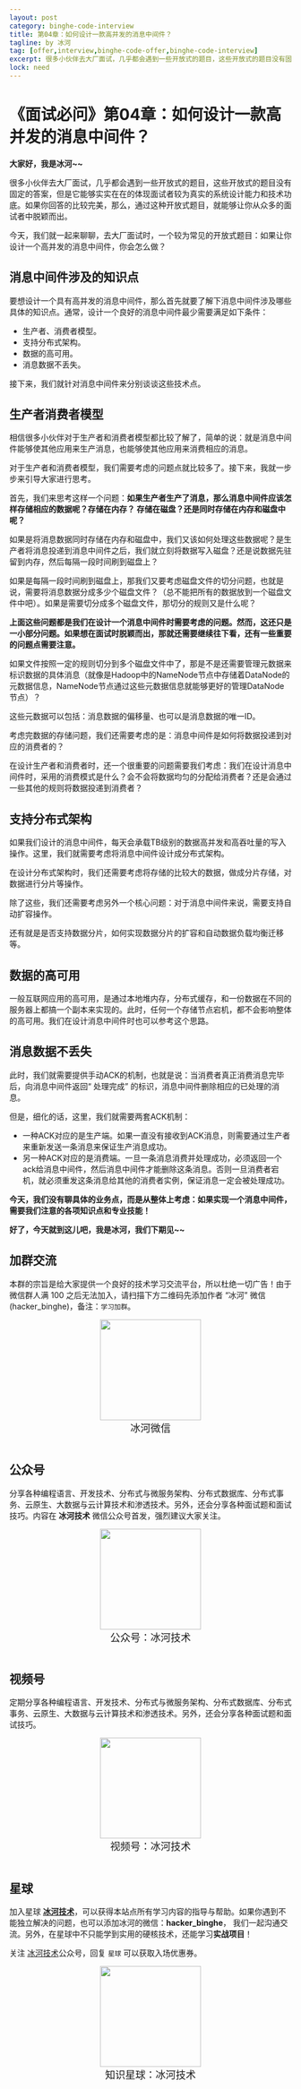 ```yaml
---
layout: post
category: binghe-code-interview
title: 第04章：如何设计一款高并发的消息中间件？
tagline: by 冰河
tag: [offer,interview,binghe-code-offer,binghe-code-interview]
excerpt: 很多小伙伴去大厂面试，几乎都会遇到一些开放式的题目，这些开放式的题目没有固定的答案，但是它能够实实在在的体现面试者较为真实的系统设计能力和技术功底。如果你回答的比较完美，那么，通过这种开放式题目，就能够让你从众多的面试者中脱颖而出。
lock: need
---
```


# 《面试必问》第04章：如何设计一款高并发的消息中间件？

**大家好，我是冰河~~**

很多小伙伴去大厂面试，几乎都会遇到一些开放式的题目，这些开放式的题目没有固定的答案，但是它能够实实在在的体现面试者较为真实的系统设计能力和技术功底。如果你回答的比较完美，那么，通过这种开放式题目，就能够让你从众多的面试者中脱颖而出。

今天，我们就一起来聊聊，去大厂面试时，一个较为常见的开放式题目：如果让你设计一个高并发的消息中间件，你会怎么做？

## 消息中间件涉及的知识点

要想设计一个具有高并发的消息中间件，那么首先就要了解下消息中间件涉及哪些具体的知识点。通常，设计一个良好的消息中间件最少需要满足如下条件：

- 生产者、消费者模型。
- 支持分布式架构。
- 数据的高可用。
- 消息数据不丢失。

接下来，我们就针对消息中间件来分别谈谈这些技术点。

## 生产者消费者模型

相信很多小伙伴对于生产者和消费者模型都比较了解了，简单的说：就是消息中间件能够使其他应用来生产消息，也能够使其他应用来消费相应的消息。

对于生产者和消费者模型，我们需要考虑的问题点就比较多了。接下来，我就一步步来引导大家进行思考。

首先，我们来思考这样一个问题：**如果生产者生产了消息，那么消息中间件应该怎样存储相应的数据呢？存储在内存？ 存储在磁盘？还是同时存储在内存和磁盘中呢？**

如果是将消息数据同时存储在内存和磁盘中，我们又该如何处理这些数据呢？是生产者将消息投递到消息中间件之后，我们就立刻将数据写入磁盘？还是说数据先驻留到内存，然后每隔一段时间刷到磁盘上？

如果是每隔一段时间刷到磁盘上，那我们又要考虑磁盘文件的切分问题，也就是说，需要将消息数据分成多少个磁盘文件？（总不能把所有的数据放到一个磁盘文件中吧）。如果是需要切分成多个磁盘文件，那切分的规则又是什么呢？

**上面这些问题都是我们在设计一个消息中间件时需要考虑的问题。然而，这还只是一小部分问题。如果想在面试时脱颖而出，那就还需要继续往下看，还有一些重要的问题点需要注意。**

如果文件按照一定的规则切分到多个磁盘文件中了，那是不是还需要管理元数据来标识数据的具体消息（就像是Hadoop中的NameNode节点中存储着DataNode的元数据信息，NameNode节点通过这些元数据信息就能够更好的管理DataNode节点）？

这些元数据可以包括：消息数据的偏移量、也可以是消息数据的唯一ID。

考虑完数据的存储问题，我们还需要考虑的是：消息中间件是如何将数据投递到对应的消费者的？

在设计生产者和消费者时，还一个很重要的问题需要我们考虑：我们在设计消息中间件时，采用的消费模式是什么？会不会将数据均匀的分配给消费者？还是会通过一些其他的规则将数据投递到消费者？

## 支持分布式架构

如果我们设计的消息中间件，每天会承载TB级别的数据高并发和高吞吐量的写入操作。这里，我们就需要考虑将消息中间件设计成分布式架构。

在设计分布式架构时，我们还需要考虑将存储的比较大的数据，做成分片存储，对数据进行分片等操作。

除了这些，我们还需要考虑另外一个核心问题：对于消息中间件来说，需要支持自动扩容操作。

还有就是是否支持数据分片，如何实现数据分片的扩容和自动数据负载均衡迁移等。

## 数据的高可用

一般互联网应用的高可用，是通过本地堆内存，分布式缓存，和一份数据在不同的服务器上都搞一个副本来实现的。此时，任何一个存储节点宕机，都不会影响整体的高可用。我们在设计消息中间件时也可以参考这个思路。

## 消息数据不丢失

此时，我们就需要提供手动ACK的机制，也就是说：当消费者真正消费消息完毕后，向消息中间件返回“ 处理完成” 的标识，消息中间件删除相应的已处理的消息。

但是，细化的话，这里，我们就需要两套ACK机制：

- 一种ACK对应的是生产端。如果一直没有接收到ACK消息，则需要通过生产者来重新发送一条消息来保证生产消息成功。
- 另一种ACK对应的是消费端。一旦一条消息消费并处理成功，必须返回一个ack给消息中间件，然后消息中间件才能删除这条消息。否则一旦消费者宕机，就必须重发这条消息给其他的消费者实例，保证消息一定会被处理成功。

**今天，我们没有聊具体的业务点，而是从整体上考虑：如果实现一个消息中间件，需要我们注意的各项知识点和专业技能！**

**好了，今天就到这儿吧，我是冰河，我们下期见~~**


## 加群交流

本群的宗旨是给大家提供一个良好的技术学习交流平台，所以杜绝一切广告！由于微信群人满 100 之后无法加入，请扫描下方二维码先添加作者 “冰河” 微信(hacker_binghe)，备注：`学习加群`。



<div align="center">
    <img src="https://binghe.gitcode.host/images/personal/hacker_binghe.jpg?raw=true" width="180px">
    <div style="font-size: 18px;">冰河微信</div>
    <br/>
</div>



## 公众号

分享各种编程语言、开发技术、分布式与微服务架构、分布式数据库、分布式事务、云原生、大数据与云计算技术和渗透技术。另外，还会分享各种面试题和面试技巧。内容在 **冰河技术** 微信公众号首发，强烈建议大家关注。

<div align="center">
    <img src="https://binghe.gitcode.host/images/personal/ice_wechat.jpg?raw=true" width="180px">
    <div style="font-size: 18px;">公众号：冰河技术</div>
    <br/>
</div>


## 视频号

定期分享各种编程语言、开发技术、分布式与微服务架构、分布式数据库、分布式事务、云原生、大数据与云计算技术和渗透技术。另外，还会分享各种面试题和面试技巧。

<div align="center">
    <img src="https://binghe.gitcode.host/images/personal/ice_video.png?raw=true" width="180px">
    <div style="font-size: 18px;">视频号：冰河技术</div>
    <br/>
</div>



## 星球

加入星球 **[冰河技术](http://m6z.cn/6aeFbs)**，可以获得本站点所有学习内容的指导与帮助。如果你遇到不能独立解决的问题，也可以添加冰河的微信：**hacker_binghe**， 我们一起沟通交流。另外，在星球中不只能学到实用的硬核技术，还能学习**实战项目**！

关注 [冰河技术](https://img-blog.csdnimg.cn/20210426115714643.jpg?raw=true)公众号，回复 `星球` 可以获取入场优惠券。

<div align="center">
    <img src="https://binghe.gitcode.host/images/personal/xingqiu.png?raw=true" width="180px">
    <div style="font-size: 18px;">知识星球：冰河技术</div>
    <br/>
</div>
